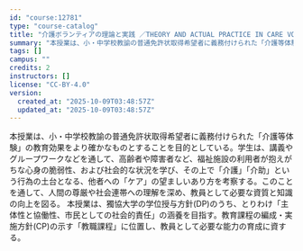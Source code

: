 ```yaml
---
id: "course:12781"
type: "course-catalog"
title: "介護ボランティアの理論と実践 ／THEORY AND ACTUAL PRACTICE IN CARE VOLUNTEER"
summary: "本授業は、小・中学校教諭の普通免許状取得希望者に義務付けられた「介護等体験」の教育効果をより確かなものとすることを目的としている。学生は、講義やグループワークなどを通して、高齢者や障害者など、福祉施設の利用者が抱えがちな心身の脆弱性、および…"
tags: []
campus: ""
credits: 2
instructors: []
license: "CC-BY-4.0"
version:
  created_at: "2025-10-09T03:48:57Z"
  updated_at: "2025-10-09T03:48:57Z"
---
```

本授業は、小・中学校教諭の普通免許状取得希望者に義務付けられた「介護等体験」の教育効果をより確かなものとすることを目的としている。学生は、講義やグループワークなどを通して、高齢者や障害者など、福祉施設の利用者が抱えがちな心身の脆弱性、および社会的な状況を学び、その上で「介護」「介助」という行為の土台となる、他者への「ケア」の望ましいあり方を考察する。このことを通して、人間の尊厳や社会連帯への理解を深め、教員として必要な資質と知識の向上を図る。 本授業は、獨協大学の学位授与方針(DP)のうち、とりわけ「主体性と協働性、市民としての社会的責任」の涵養を目指す。教育課程の編成・実施方針(CP)の示す「教職課程」に位置し、教員として必要な能力の育成に資する。
